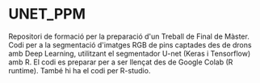 # UNET_PPM
Repositori de formació per la preparació d'un Treball de Final de Màster. 
Codi per a la segmentació d'imatges RGB de pins captades des de drons amb Deep Learning, utilitzant el segmentador U-net (Keras i Tensorflow)
amb R. El codi es preparar per a ser llençat des de Google Colab (R runtime). També hi ha el codi per R-studio.
